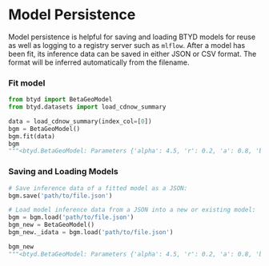 # Model Persistence

Model persistence is helpful for saving and loading BTYD models for reuse as well as logging to a registry server such as `mlflow`. After a model has been fit, its inference data can be saved in either JSON or CSV format. The format will be inferred automatically from the filename.

### Fit model

```python
from btyd import BetaGeoModel
from btyd.datasets import load_cdnow_summary

data = load_cdnow_summary(index_col=[0])
bgm = BetaGeoModel()
bgm.fit(data)
bgm
"""<btyd.BetaGeoModel: Parameters {'alpha': 4.5, 'r': 0.2, 'a': 0.8, 'b': 2.4} estimated with 2357 customers.>"""
```

### Saving and Loading Models


```python
# Save inference data of a fitted model as a JSON:
bgm.save('path/to/file.json')

# Load model inference data from a JSON into a new or existing model:
bgm = bgm.load('path/to/file.json')
bgm_new = BetaGeoModel()
bgm_new._idata = bgm.load('path/to/file.json')

bgm_new
"""<btyd.BetaGeoModel: Parameters {'alpha': 4.5, 'r': 0.2, 'a': 0.8, 'b': 2.4} estimated with 2357 customers.>"""
```
